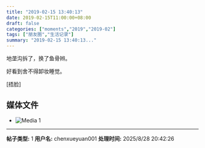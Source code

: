 ```yaml
---
title: "2019-02-15 13:40:13"
date: 2019-02-15T11:00:00+08:00
draft: false
categories: ["moments","2019","2019-02"]
tags: ["朋友圈","生活记录"]
summary: "2019-02-15 13:40:13..."
---
```


地垄沟拆了，换了鱼骨辫。

好看到舍不得卸妆睡觉。

[捂脸]

## 媒体文件

- ![Media 1](/Moments/photos/2019-02-15/201902151340130.jpg)

---

**帖子类型:** 1
**用户名:** chenxueyuan001
**处理时间:** 2025/8/28 20:42:26